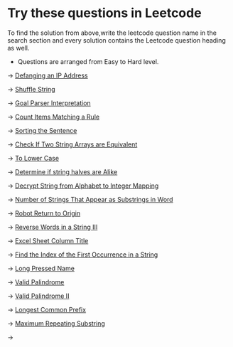 # Try these questions in Leetcode

To find the solution from above,write the leetcode question name in the search 
section and every solution contains the Leetcode question heading as well.

* Questions are arranged from Easy to Hard level.

-> [Defanging an IP Address](https://leetcode.com/problems/defanging-an-ip-address/description/)

-> [Shuffle String](https://leetcode.com/problems/shuffle-string/)

-> [Goal Parser Interpretation](https://leetcode.com/problems/goal-parser-interpretation/)

-> [Count Items Matching a Rule](https://leetcode.com/problems/count-items-matching-a-rule/)

-> [Sorting the Sentence](https://leetcode.com/problems/sorting-the-sentence/)

-> [Check If Two String Arrays are Equivalent](https://leetcode.com/problems/check-if-two-string-arrays-are-equivalent/)

-> [To Lower Case](https://leetcode.com/problems/to-lower-case/description/)

-> [Determine if string halves are Alike](https://leetcode.com/problems/determine-if-string-halves-are-alike/)

-> [Decrypt String from Alphabet to Integer Mapping](https://leetcode.com/problems/decrypt-string-from-alphabet-to-integer-mapping/description/)

-> [Number of Strings That Appear as Substrings in Word](https://leetcode.com/problems/number-of-strings-that-appear-as-substrings-in-word/description/)

-> [Robot Return to Origin](https://leetcode.com/problems/robot-return-to-origin/)

-> [Reverse Words in a String III](https://leetcode.com/problems/reverse-words-in-a-string-iii/)

-> [Excel Sheet Column Title](https://leetcode.com/problems/excel-sheet-column-title/)

-> [Find the Index of the First Occurrence in a String](https://leetcode.com/problems/find-the-index-of-the-first-occurrence-in-a-string/description/)

-> [Long Pressed Name
](https://leetcode.com/problems/long-pressed-name/)

-> [Valid Palindrome](https://leetcode.com/problems/valid-palindrome/description/)

-> [Valid Palindrome II](https://leetcode.com/problems/valid-palindrome-ii/description/)

-> [Longest Common Prefix](https://leetcode.com/problems/longest-common-prefix/description/)

-> [Maximum Repeating Substring](https://leetcode.com/problems/maximum-repeating-substring/description/)

-> []()
